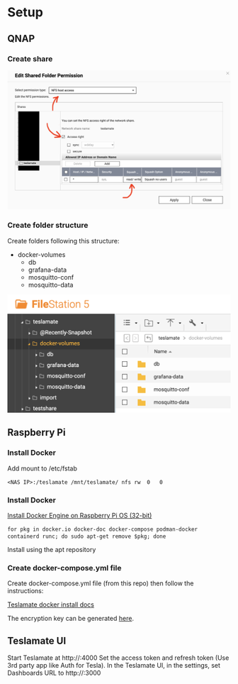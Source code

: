 # Setup

## QNAP

### Create share

![Setup Shared Folder](/setup/QNAP_set_share_permissions.png)

### Create folder structure

Create folders following this structure:

- docker-volumes
  - db
  - grafana-data
  - mosquitto-conf
  - mosquitto-data
 
![Folder Structure](/setup/QNAP_folder_structure.png)

## Raspberry Pi

### Install Docker

Add mount to /etc/fstab

```
<NAS IP>:/teslamate	/mnt/teslamate/	nfs	rw	0	0
```

### Install Docker

[Install Docker Engine on Raspberry Pi OS (32-bit)](https://docs.docker.com/engine/install/raspberry-pi-os/)

```
for pkg in docker.io docker-doc docker-compose podman-docker containerd runc; do sudo apt-get remove $pkg; done
```

Install using the apt repository

### Create docker-compose.yml file

Create docker-compose.yml file (from this repo) then follow the instructions:

[Teslamate docker install docs](https://docs.teslamate.org/docs/installation/docker)

The encryption key can be generated [here](https://acte.ltd/utils/randomkeygen).

## Teslamate UI

Start Teslamate at http://<Raspberry Pi IP>:4000
Set the access token and refresh token (Use 3rd party app like Auth for Tesla).
In the Teslamate UI, in the settings, set Dashboards URL to http://<Raspberry Pi IP>:3000
